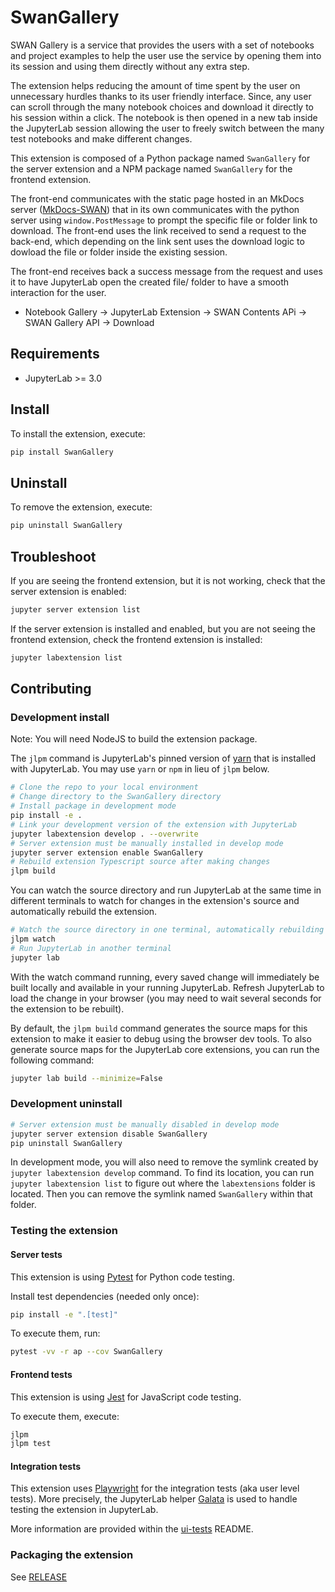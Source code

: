 # SwanGallery

SWAN Gallery is a service that provides the users with a set of notebooks and project examples to help the user use the service by opening them into its session and using them directly without any extra step.

The extension helps reducing the amount of time spent by the user on unnecessary hurdles thanks to its user friendly interface. Since, any user can scroll through the many notebook choices and download it directly to his session within a click. The notebook is then opened in a new tab inside the JupyterLab session allowing the user to freely switch between the many test notebooks and make different changes.

This extension is composed of a Python package named `SwanGallery` for the server extension and a NPM package named `SwanGallery` for the frontend extension.

The front-end communicates with the static page hosted in an MkDocs server ([MkDocs-SWAN](https://github.com/DYasser/gallery)) that in its own communicates with the python server using `window.PostMessage` to prompt the specific file or folder link to download. The front-end uses the link received to send a request to the back-end, which depending on the link sent uses the download logic to dowload the file or folder inside the existing session.

The front-end receives back a success message from the request and uses it to have JupyterLab open the created file/ folder to have a smooth interaction for the user.

- Notebook Gallery &rarr; JupyterLab Extension &rarr; SWAN Contents APi &rarr; SWAN Gallery API &rarr; Download

## Requirements

- JupyterLab >= 3.0

## Install

To install the extension, execute:

```bash
pip install SwanGallery
```

## Uninstall

To remove the extension, execute:

```bash
pip uninstall SwanGallery
```

## Troubleshoot

If you are seeing the frontend extension, but it is not working, check
that the server extension is enabled:

```bash
jupyter server extension list
```

If the server extension is installed and enabled, but you are not seeing
the frontend extension, check the frontend extension is installed:

```bash
jupyter labextension list
```

## Contributing

### Development install

Note: You will need NodeJS to build the extension package.

The `jlpm` command is JupyterLab's pinned version of
[yarn](https://yarnpkg.com/) that is installed with JupyterLab. You may use
`yarn` or `npm` in lieu of `jlpm` below.

```bash
# Clone the repo to your local environment
# Change directory to the SwanGallery directory
# Install package in development mode
pip install -e .
# Link your development version of the extension with JupyterLab
jupyter labextension develop . --overwrite
# Server extension must be manually installed in develop mode
jupyter server extension enable SwanGallery
# Rebuild extension Typescript source after making changes
jlpm build
```

You can watch the source directory and run JupyterLab at the same time in different terminals to watch for changes in the extension's source and automatically rebuild the extension.

```bash
# Watch the source directory in one terminal, automatically rebuilding when needed
jlpm watch
# Run JupyterLab in another terminal
jupyter lab
```

With the watch command running, every saved change will immediately be built locally and available in your running JupyterLab. Refresh JupyterLab to load the change in your browser (you may need to wait several seconds for the extension to be rebuilt).

By default, the `jlpm build` command generates the source maps for this extension to make it easier to debug using the browser dev tools. To also generate source maps for the JupyterLab core extensions, you can run the following command:

```bash
jupyter lab build --minimize=False
```

### Development uninstall

```bash
# Server extension must be manually disabled in develop mode
jupyter server extension disable SwanGallery
pip uninstall SwanGallery
```

In development mode, you will also need to remove the symlink created by `jupyter labextension develop`
command. To find its location, you can run `jupyter labextension list` to figure out where the `labextensions`
folder is located. Then you can remove the symlink named `SwanGallery` within that folder.

### Testing the extension

#### Server tests

This extension is using [Pytest](https://docs.pytest.org/) for Python code testing.

Install test dependencies (needed only once):

```sh
pip install -e ".[test]"
```

To execute them, run:

```sh
pytest -vv -r ap --cov SwanGallery
```

#### Frontend tests

This extension is using [Jest](https://jestjs.io/) for JavaScript code testing.

To execute them, execute:

```sh
jlpm
jlpm test
```

#### Integration tests

This extension uses [Playwright](https://playwright.dev/docs/intro/) for the integration tests (aka user level tests).
More precisely, the JupyterLab helper [Galata](https://github.com/jupyterlab/jupyterlab/tree/master/galata) is used to handle testing the extension in JupyterLab.

More information are provided within the [ui-tests](./ui-tests/README.md) README.

### Packaging the extension

See [RELEASE](RELEASE.md)

